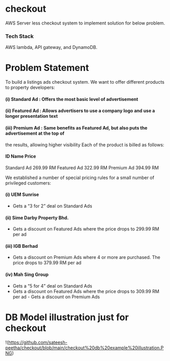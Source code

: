 # checkout
AWS Server less checkout system to implement solution for below problem.
### Tech Stack
 AWS lambda, API gateway, and DynamoDB.

# Problem Statement

To build a listings ads checkout system. 
We want to offer different products to property developers:
#### (i) Standard Ad : Offers the most basic level of advertisement
#### (ii) Featured Ad : Allows advertisers to use a company logo and use a longer presentation text
#### (iii) Premium Ad : Same benefits as Featured Ad, but also puts the advertisement at the top of

the results, allowing higher visibility
Each of the product is billed as follows:
#### ID Name Price
Standard Ad 269.99 RM
Featured Ad 322.99 RM
Premium Ad 394.99 RM

We established a number of special pricing rules for a small number of privileged customers:
#### (i) UEM Sunrise
- Gets a “3 for 2” deal on Standard Ads
#### (ii) Sime Darby Property Bhd.
- Gets a discount on Featured Ads where the price drops to 299.99 RM per ad
#### (iii) IGB Berhad
- Gets a discount on Premium Ads where 4 or more are purchased. The price drops to
379.99 RM per ad
#### (iv) Mah Sing Group
- Gets a “5 for 4” deal on Standard Ads
- Gets a discount on Featured Ads where the price drops to 309.99 RM per ad - Gets
a discount on Premium Ads

# DB Model illustration just for checkout
!(https://github.com/sateesh-peetha/checkout/blob/main/checkout%20db%20example%20illustration.PNG)
